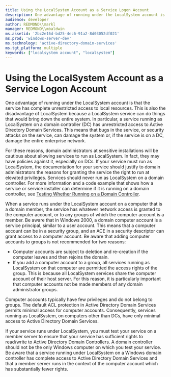 ```yaml
---
title: Using the LocalSystem Account as a Service Logon Account
description: One advantage of running under the LocalSystem account is that the service has complete unrestricted access to local resources.
audience: developer
author: REDMOND\\markl
manager: REDMOND\\mbaldwin
ms.assetid: '2bc2e16d-bd25-4ec6-91a2-8d03052df021'
ms.prod: 'windows-server-dev'
ms.technology: 'active-directory-domain-services'
ms.tgt_platform: multiple
keywords: ["localsystem account", "localsystem"]
---
```


# Using the LocalSystem Account as a Service Logon Account

One advantage of running under the LocalSystem account is that the service has complete unrestricted access to local resources. This is also the disadvantage of LocalSystem because a LocalSystem service can do things that would bring down the entire system. In particular, a service running as LocalSystem on a domain controller (DC) has unrestricted access to Active Directory Domain Services. This means that bugs in the service, or security attacks on the service, can damage the system or, if the service is on a DC, damage the entire enterprise network.

For these reasons, domain administrators at sensitive installations will be cautious about allowing services to run as LocalSystem. In fact, they may have policies against it, especially on DCs. If your service must run as LocalSystem, the documentation for your service should justify to domain administrators the reasons for granting the service the right to run at elevated privileges. Services should never run as LocalSystem on a domain controller. For more information and a code example that shows how a service or service installer can determine if it is running on a domain controller, see [Testing Whether Running on a Domain Controller](testing-whether-running-on-a-domain-controller.md).

When a service runs under the LocalSystem account on a computer that is a domain member, the service has whatever network access is granted to the computer account, or to any groups of which the computer account is a member. Be aware that in Windows 2000, a domain computer account is a service principal, similar to a user account. This means that a computer account can be in a security group, and an ACE in a security descriptor can grant access to a computer account. Be aware that adding computer accounts to groups is not recommended for two reasons:

-   Computer accounts are subject to deletion and re-creation if the computer leaves and then rejoins the domain.
-   If you add a computer account to a group, all services running as LocalSystem on that computer are permitted the access rights of the group. This is because all LocalSystem services share the computer account of their host server. For this reason, it is particularly important that computer accounts not be made members of any domain administrator groups.

Computer accounts typically have few privileges and do not belong to groups. The default ACL protection in Active Directory Domain Services permits minimal access for computer accounts. Consequently, services running as LocalSystem, on computers other than DCs, have only minimal access to Active Directory Domain Services.

If your service runs under LocalSystem, you must test your service on a member server to ensure that your service has sufficient rights to read/write to Active Directory Domain Controllers. A domain controller should not be the only Windows computer on which you test your service. Be aware that a service running under LocalSystem on a Windows domain controller has complete access to Active Directory Domain Services and that a member server runs in the context of the computer account which has substantially fewer rights.

 

 




